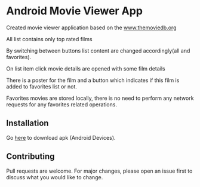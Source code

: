 # Android Movie Viewer App

Created movie viewer application based on the www.themoviedb.org

All list contains only top rated films

By switching between buttons list content are changed accordingly(all and favorites).

On list item click movie details are opened with some film details

There is a poster for the film and a button which indicates if this film is added to favorites list or not.

Favorites movies are stored locally, there is no need to perform any network requests for any favorites related operations.

## Installation

Go [here](https://drive.google.com/open?id=14S3jM0d4RsGSzNMZht6c6eiPw-a3MrNp) to download apk (Android Devices).


## Contributing
Pull requests are welcome. For major changes, please open an issue first to discuss what you would like to change.
